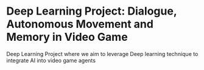 # Deep Learning Project: Dialogue, Autonomous Movement and Memory in Video Game
 Deep Learning Project where we aim to leverage Deep learning technique to integrate AI into video game agents
